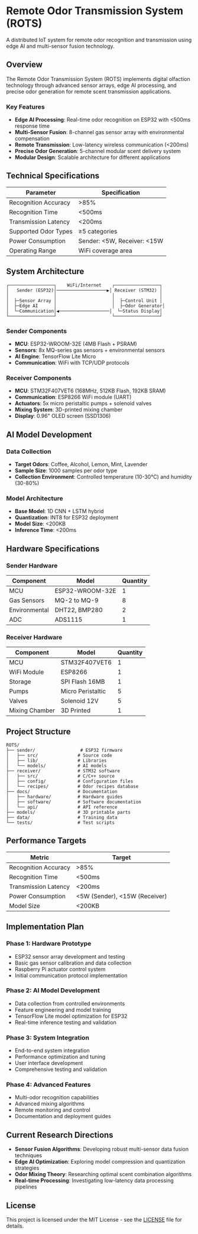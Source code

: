# Remote Odor Transmission System (ROTS)

A distributed IoT system for remote odor recognition and transmission using edge AI and multi-sensor fusion technology.

## Overview

The Remote Odor Transmission System (ROTS) implements digital olfaction technology through advanced sensor arrays, edge AI processing, and precise odor generation for remote scent transmission applications.

### Key Features

- **Edge AI Processing**: Real-time odor recognition on ESP32 with <500ms response time
- **Multi-Sensor Fusion**: 8-channel gas sensor array with environmental compensation
- **Remote Transmission**: Low-latency wireless communication (<200ms)
- **Precise Odor Generation**: 5-channel modular scent delivery system
- **Modular Design**: Scalable architecture for different applications

## Technical Specifications

| Parameter | Specification |
|-----------|---------------|
| Recognition Accuracy | >85% |
| Recognition Time | <500ms |
| Transmission Latency | <200ms |
| Supported Odor Types | ≥5 categories |
| Power Consumption | Sender: <5W, Receiver: <15W |
| Operating Range | WiFi coverage area |

## System Architecture

```
┌─────────────────┐    WiFi/Internet    ┌─────────────────┐
│   Sender (ESP32)│───────────────────▶│ Receiver (STM32) │
│                 │                     │                 │
│  ├─Sensor Array │                     │  ├─Control Unit │
│  ├─Edge AI      │                     │  ├─Odor Generator│
│  └─Communication│◀───────────────────│  └─Status Display│
└─────────────────┘                     └─────────────────┘
```

### Sender Components
- **MCU**: ESP32-WROOM-32E (4MB Flash + PSRAM)
- **Sensors**: 8x MQ-series gas sensors + environmental sensors
- **AI Engine**: TensorFlow Lite Micro
- **Communication**: WiFi with TCP/UDP protocols

### Receiver Components
- **MCU**: STM32F407VET6 (168MHz, 512KB Flash, 192KB SRAM)
- **Communication**: ESP8266 WiFi module (UART)
- **Actuators**: 5x micro peristaltic pumps + solenoid valves
- **Mixing System**: 3D-printed mixing chamber
- **Display**: 0.96" OLED screen (SSD1306)


## AI Model Development

### Data Collection
- **Target Odors**: Coffee, Alcohol, Lemon, Mint, Lavender
- **Sample Size**: 1000 samples per odor type
- **Collection Environment**: Controlled temperature (10-30°C) and humidity (30-80%)

### Model Architecture
- **Base Model**: 1D CNN + LSTM hybrid
- **Quantization**: INT8 for ESP32 deployment
- **Model Size**: <200KB
- **Inference Time**: <200ms


## Hardware Specifications

### Sender Hardware
| Component | Model | Quantity |
|-----------|-------|----------|
| MCU | ESP32-WROOM-32E | 1 |
| Gas Sensors | MQ-2 to MQ-9 | 8 |
| Environmental | DHT22, BMP280 | 2 |
| ADC | ADS1115 | 1 |

### Receiver Hardware
| Component | Model | Quantity |
|-----------|-------|----------|
| MCU | STM32F407VET6 | 1 |
| WiFi Module | ESP8266 | 1 |
| Storage | SPI Flash 16MB | 1 |
| Pumps | Micro Peristaltic | 5 |
| Valves | Solenoid 12V | 5 |
| Mixing Chamber | 3D Printed | 1 |

## Project Structure

```
ROTS/
├── sender/                 # ESP32 firmware
│   ├── src/               # Source code
│   ├── lib/               # Libraries
│   └── models/            # AI models
├── receiver/              # STM32 software
│   ├── src/               # C/C++ source
│   ├── config/            # Configuration files
│   └── recipes/           # Odor recipes database
├── docs/                  # Documentation
│   ├── hardware/          # Hardware guides
│   ├── software/          # Software documentation
│   └── api/               # API reference
├── models/                # 3D printable parts
├── data/                  # Training data
└── tests/                 # Test scripts
```


## Performance Targets

| Metric | Target |
|--------|--------|
| Recognition Accuracy | >85% |
| Recognition Time | <500ms |
| Transmission Latency | <200ms |
| Power Consumption | <5W (Sender), <15W (Receiver) |
| Model Size | <200KB |

## Implementation Plan

### Phase 1: Hardware Prototype
- ESP32 sensor array development and testing
- Basic gas sensor calibration and data collection
- Raspberry Pi actuator control system
- Initial communication protocol implementation

### Phase 2: AI Model Development 
- Data collection from controlled environments
- Feature engineering and model training
- TensorFlow Lite model optimization for ESP32
- Real-time inference testing and validation

### Phase 3: System Integration
- End-to-end system integration
- Performance optimization and tuning
- User interface development
- Comprehensive testing and validation

### Phase 4: Advanced Features
- Multi-odor recognition capabilities
- Advanced mixing algorithms
- Remote monitoring and control
- Documentation and deployment guides

## Current Research Directions

- **Sensor Fusion Algorithms**: Developing robust multi-sensor data fusion techniques
- **Edge AI Optimization**: Exploring model compression and quantization strategies
- **Odor Mixing Theory**: Researching optimal scent combination algorithms
- **Real-time Processing**: Investigating low-latency data processing pipelines



## License

This project is licensed under the MIT License - see the [LICENSE](LICENSE) file for details.


